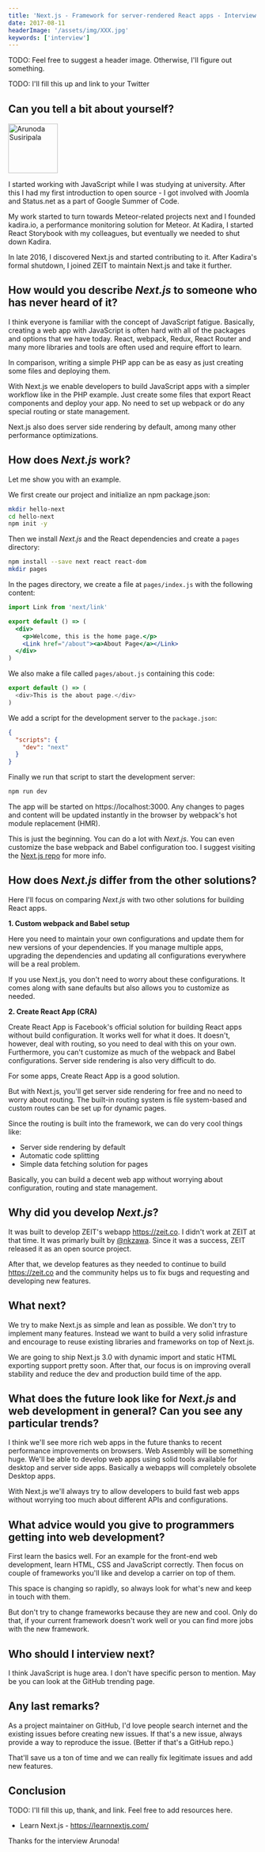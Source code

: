 ```yaml
---
title: 'Next.js - Framework for server-rendered React apps - Interview with Arunoda Susiripala'
date: 2017-08-11
headerImage: '/assets/img/XXX.jpg'
keywords: ['interview']
---
```


TODO: Feel free to suggest a header image. Otherwise, I'll figure out something.

TODO: I'll fill this up and link to your Twitter

## Can you tell a bit about yourself?

<p>
<span class="author">
  <img src="https://www.gravatar.com/avatar/ab13df38843556b57f7d2f6fe78003cf?s=200" alt="Arunoda Susiripala" class="author" width="100" height="100" />
</span>

</p>

I started working with JavaScript while I was studying at university. After this I had my first introduction to open source - I got involved with Joomla and Status.net as a part of Google Summer of Code.

My work started to turn towards Meteor-related projects next and I founded kadira.io, a performance monitoring solution for Meteor. At Kadira, I started React Storybook with my colleagues, but eventually we needed to shut down Kadira.

In late 2016, I discovered Next.js and started contributing to it. After Kadira's formal shutdown, I joined ZEIT to maintain Next.js and take it further.

## How would you describe *Next.js* to someone who has never heard of it?

I think everyone is familiar with the concept of JavaScript fatigue. Basically, creating a web app with JavaScript is often hard with all of the packages and options that we have today. React, webpack, Redux, React Router and many more libraries and tools are often used and require effort to learn.

In comparison, writing a simple PHP app can be as easy as just creating some files and deploying them.

With Next.js we enable developers to build JavaScript apps with a simpler workflow like in the PHP example. Just create some files that export React components and deploy your app. No need to set up webpack or do any special routing or state management.

Next.js also does server side rendering by default, among many other performance optimizations.

## How does *Next.js* work?

Let me show you with an example.

We first create our project and initialize an npm package.json:

```sh
mkdir hello-next
cd hello-next
npm init -y
```

Then we install *Next.js* and the React dependencies and create a `pages` directory:

```sh
npm install --save next react react-dom
mkdir pages
```

In the pages directory, we create a file at `pages/index.js` with the following content:

```jsx
import Link from 'next/link'

export default () => (
  <div>
    <p>Welcome, this is the home page.</p>
    <Link href="/about"><a>About Page</a></Link>
  </div>
)
```

We also make a file called `pages/about.js` containing this code:

```js
export default () => (
  <div>This is the about page.</div>
)
```

We add a script for the development server to the `package.json`:

```json
{
  "scripts": {
    "dev": "next"
  }
}
```

Finally we run that script to start the development server:

```sh
npm run dev
```

The app will be started on https://localhost:3000. Any changes to pages and content will be updated instantly in the browser by webpack's hot module replacement (HMR).

This is just the beginning. You can do a lot with *Next.js*. You can even customize the base webpack and Babel configuration too.
I suggest visiting the [Next.js repo](https://github.com/zeit/next.js) for more info.

## How does *Next.js* differ from the other solutions?

Here I'll focus on comparing *Next.js* with two other solutions for building React apps.

**1. Custom webpack and Babel setup**

Here you need to maintain your own configurations and update them for new versions of your dependencies. If you manage multiple apps, upgrading the dependencies and updating all configurations everywhere will be a real problem.

If you use Next.js, you don't need to worry about these configurations. It comes along with sane defaults but also allows you to customize as needed.

**2. Create React App (CRA)**

Create React App is Facebook's official solution for building React apps without build configuration. It works well for what it does. It doesn't, however, deal with routing, so you need to deal with this on your own. Furthermore, you can't customize as much of the webpack and Babel configurations. Server side rendering is also very difficult to do.

For some apps, Create React App is a good solution.

But with Next.js, you'll get server side rendering for free and no need to worry about routing. The built-in routing system is file system-based and custom routes can be set up for dynamic pages.

Since the routing is built into the framework, we can do very cool things like:

* Server side rendering by default
* Automatic code splitting
* Simple data fetching solution for pages

Basically, you can build a decent web app without worrying about configuration, routing and state management.

## Why did you develop *Next.js*?

It was built to develop ZEIT's webapp https://zeit.co. I didn't work at ZEIT at that time. It was primarly built by [@nkzawa](https://twitter.com/nkzawa?lang=en).
Since it was a success, ZEIT released it as an open source project.

After that, we develop features as they needed to continue to build https://zeit.co and the community helps us to fix bugs and requesting and developing new features.

## What next?

We try to make Next.js as simple and lean as possible. We don't try to implement many features.
Instead we want to build a very solid infrasture and encourage to reuse existing libraries and frameworks on top of Next.js.

We are going to ship Next.js 3.0 with dynamic import and static HTML exporting support pretty soon.
After that, our focus is on improving overall stability and reduce the dev and production build time of the app.

## What does the future look like for *Next.js* and web development in general? Can you see any particular trends?

I think we'll see more rich web apps in the future thanks to recent performance improvements on browsers. Web Assembly will be something huge. We'll be able to develop web apps using solid tools available for desktop and server side apps.
Basically a webapps will completely obsolete Desktop apps.

With Next.js we'll always try to allow developers to build fast web apps without worrying too much about different APIs and configurations.

## What advice would you give to programmers getting into web development?

First learn the basics well. For an example for the front-end web development, learn HTML, CSS and JavaScript correctly.
Then focus on couple of frameworks you'll like and develop a carrier on top of them.

This space is changing so rapidly, so always look for what's new and keep in touch with them.

But don't try to change frameworks because they are new and cool. Only do that, if your current framework doesn't work well or you can find more jobs with the new framework.

## Who should I interview next?

I think JavaScript is huge area. I don't have specific person to mention.
May be you can look at the GitHub trending page.

## Any last remarks?

As a project maintainer on GitHub, I'd love people search internet and the existing issues before creating new issues.
If that's a new issue, always provide a way to reproduce the issue. (Better if that's a GitHub repo.)

That'll save us a ton of time and we can really fix legitimate issues and add new features.

## Conclusion

TODO: I'll fill this up, thank, and link. Feel free to add resources here.

* Learn Next.js - https://learnnextjs.com/

Thanks for the interview Arunoda!
